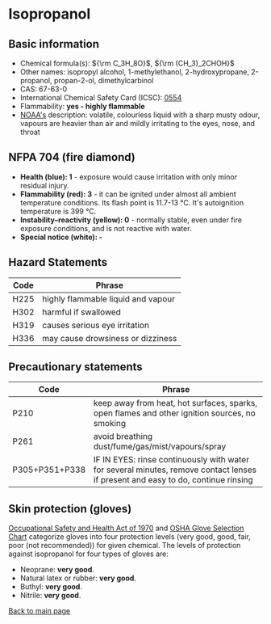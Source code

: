 # Isopropanol

## Basic information

- Chemical formula(s): ${\rm C_3H_8O}$, ${\rm (CH_3)_2CHOH}$
- Other names: isopropyl alcohol, 1-methylethanol, 2-hydroxypropane, 2-propanol, propan-2-ol, dimethylcarbinol
- CAS: 67-63-0
- International Chemical Safety Card (ICSC): [0554](https://www.inchem.org/documents/icsc/icsc/eics0554.htm)
- Flammability: **yes - highly flammable**
- [NOAA's](https://cameochemicals.noaa.gov/chemical/946) description: volatile, colourless liquid with a sharp musty odour, vapours are heavier than air and mildly irritating to the eyes, nose, and throat

## NFPA 704 (fire diamond)

- **Health (blue): 1** - exposure would cause irritation with only minor residual injury.
- **Flammability (red): 3** - it can be ignited under almost all ambient temperature conditions. Its flash point is 11.7-13 °C. It's autoignition temperature is 399 °C.
- **Instability–reactivity (yellow): 0** - normally stable, even under fire exposure conditions, and is not reactive with water.
- **Special notice (white): -**

## Hazard Statements

| Code | Phrase                             |
| ---- | ---------------------------------- |
| H225 | highly flammable liquid and vapour |
| H302 | harmful if swallowed               |
| H319 | causes serious eye irritation      |
| H336 | may cause drowsiness or dizziness  |

## Precautionary statements

| Code           | Phrase                                                                                                                           |
| -------------- | -------------------------------------------------------------------------------------------------------------------------------- |
| P210           | keep away from heat, hot surfaces, sparks, open flames and other ignition sources, no smoking                                    |
| P261           | avoid breathing dust/fume/gas/mist/vapours/spray                                                                                 |
| P305+P351+P338 | IF IN EYES: rinse continuously with water for several minutes, remove contact lenses if present and easy to do, continue rinsing |

## Skin protection (gloves)

[Occupational Safety and Health Act of 1970](https://www.osha.gov/sites/default/files/publications/osha3151.pdf) and [OSHA Glove Selection Chart](https://safety.fsu.edu/safety_manual/OSHA%20Glove%20Selection%20Chart.pdf) categorize gloves into four protection levels (very good, good, fair, poor (not recommended)) for given chemical. The levels of protection against isopropanol for four types of gloves are:

- Neoprane: **very good**.
- Natural latex or rubber: **very good**.
- Buthyl: **very good**.
- Nitrile: **very good**.

[Back to main page](https://github.com/Global-Health-Engineering/wet-lab-chemicals)
